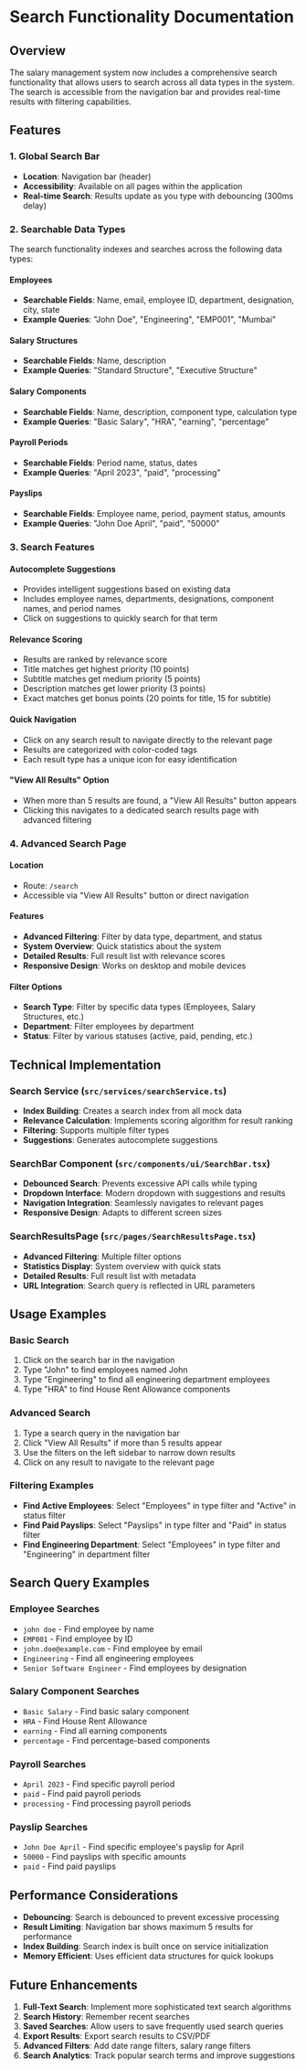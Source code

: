 # Search Functionality Documentation

## Overview

The salary management system now includes a comprehensive search functionality that allows users to search across all data types in the system. The search is accessible from the navigation bar and provides real-time results with filtering capabilities.

## Features

### 1. Global Search Bar
- **Location**: Navigation bar (header)
- **Accessibility**: Available on all pages within the application
- **Real-time Search**: Results update as you type with debouncing (300ms delay)

### 2. Searchable Data Types
The search functionality indexes and searches across the following data types:

#### Employees
- **Searchable Fields**: Name, email, employee ID, department, designation, city, state
- **Example Queries**: "John Doe", "Engineering", "EMP001", "Mumbai"

#### Salary Structures
- **Searchable Fields**: Name, description
- **Example Queries**: "Standard Structure", "Executive Structure"

#### Salary Components
- **Searchable Fields**: Name, description, component type, calculation type
- **Example Queries**: "Basic Salary", "HRA", "earning", "percentage"

#### Payroll Periods
- **Searchable Fields**: Period name, status, dates
- **Example Queries**: "April 2023", "paid", "processing"

#### Payslips
- **Searchable Fields**: Employee name, period, payment status, amounts
- **Example Queries**: "John Doe April", "paid", "50000"

### 3. Search Features

#### Autocomplete Suggestions
- Provides intelligent suggestions based on existing data
- Includes employee names, departments, designations, component names, and period names
- Click on suggestions to quickly search for that term

#### Relevance Scoring
- Results are ranked by relevance score
- Title matches get highest priority (10 points)
- Subtitle matches get medium priority (5 points)
- Description matches get lower priority (3 points)
- Exact matches get bonus points (20 points for title, 15 for subtitle)

#### Quick Navigation
- Click on any search result to navigate directly to the relevant page
- Results are categorized with color-coded tags
- Each result type has a unique icon for easy identification

#### "View All Results" Option
- When more than 5 results are found, a "View All Results" button appears
- Clicking this navigates to a dedicated search results page with advanced filtering

### 4. Advanced Search Page

#### Location
- Route: `/search`
- Accessible via "View All Results" button or direct navigation

#### Features
- **Advanced Filtering**: Filter by data type, department, and status
- **System Overview**: Quick statistics about the system
- **Detailed Results**: Full result list with relevance scores
- **Responsive Design**: Works on desktop and mobile devices

#### Filter Options
- **Search Type**: Filter by specific data types (Employees, Salary Structures, etc.)
- **Department**: Filter employees by department
- **Status**: Filter by various statuses (active, paid, pending, etc.)

## Technical Implementation

### Search Service (`src/services/searchService.ts`)
- **Index Building**: Creates a search index from all mock data
- **Relevance Calculation**: Implements scoring algorithm for result ranking
- **Filtering**: Supports multiple filter types
- **Suggestions**: Generates autocomplete suggestions

### SearchBar Component (`src/components/ui/SearchBar.tsx`)
- **Debounced Search**: Prevents excessive API calls while typing
- **Dropdown Interface**: Modern dropdown with suggestions and results
- **Navigation Integration**: Seamlessly navigates to relevant pages
- **Responsive Design**: Adapts to different screen sizes

### SearchResultsPage (`src/pages/SearchResultsPage.tsx`)
- **Advanced Filtering**: Multiple filter options
- **Statistics Display**: System overview with quick stats
- **Detailed Results**: Full result list with metadata
- **URL Integration**: Search query is reflected in URL parameters

## Usage Examples

### Basic Search
1. Click on the search bar in the navigation
2. Type "John" to find employees named John
3. Type "Engineering" to find all engineering department employees
4. Type "HRA" to find House Rent Allowance components

### Advanced Search
1. Type a search query in the navigation bar
2. Click "View All Results" if more than 5 results appear
3. Use the filters on the left sidebar to narrow down results
4. Click on any result to navigate to the relevant page

### Filtering Examples
- **Find Active Employees**: Select "Employees" in type filter and "Active" in status filter
- **Find Paid Payslips**: Select "Payslips" in type filter and "Paid" in status filter
- **Find Engineering Department**: Select "Employees" in type filter and "Engineering" in department filter

## Search Query Examples

### Employee Searches
- `john doe` - Find employee by name
- `EMP001` - Find employee by ID
- `john.doe@example.com` - Find employee by email
- `Engineering` - Find all engineering employees
- `Senior Software Engineer` - Find employees by designation

### Salary Component Searches
- `Basic Salary` - Find basic salary component
- `HRA` - Find House Rent Allowance
- `earning` - Find all earning components
- `percentage` - Find percentage-based components

### Payroll Searches
- `April 2023` - Find specific payroll period
- `paid` - Find paid payroll periods
- `processing` - Find processing payroll periods

### Payslip Searches
- `John Doe April` - Find specific employee's payslip for April
- `50000` - Find payslips with specific amounts
- `paid` - Find paid payslips

## Performance Considerations

- **Debouncing**: Search is debounced to prevent excessive processing
- **Result Limiting**: Navigation bar shows maximum 5 results for performance
- **Index Building**: Search index is built once on service initialization
- **Memory Efficient**: Uses efficient data structures for quick lookups

## Future Enhancements

1. **Full-Text Search**: Implement more sophisticated text search algorithms
2. **Search History**: Remember recent searches
3. **Saved Searches**: Allow users to save frequently used search queries
4. **Export Results**: Export search results to CSV/PDF
5. **Advanced Filters**: Add date range filters, salary range filters
6. **Search Analytics**: Track popular search terms and improve suggestions 